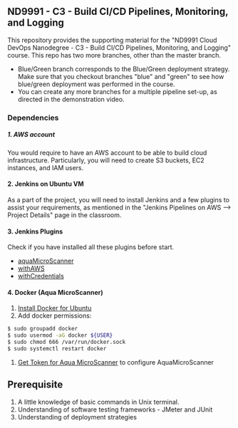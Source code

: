 ## ND9991 - C3 - Build CI/CD Pipelines, Monitoring, and Logging
This repository provides the supporting material for the "ND9991 Cloud DevOps Nanodegree - C3 - Build CI/CD Pipelines, Monitoring, and Logging" course. This repo has two more branches, other than the master branch. 

* Blue/Green branch corresponds to the Blue/Green deployment strategy. Make sure that you checkout branches "blue" and "green" to see how blue/green deployment was performed in the course.
* You can create any more branches for a multiple pipeline set-up, as directed in the demonstration video. 

### Dependencies

##### 1. AWS account
You would require to have an AWS account to be able to build cloud infrastructure. Particularly, you will need to create S3 buckets, EC2 instances, and IAM users.

#### 2. Jenkins on Ubuntu VM
As a part of the project, you will need to install Jenkins and a few plugins to assist your requirements, as mentioned in the "Jenkins Pipelines on AWS --> Project Details" page in the classroom. 

#### 3. Jenkins Plugins

Check if you have installed all these plugins before start.

* [aquaMicroScanner](https://plugins.jenkins.io/aqua-microscanner/)
* [withAWS](https://plugins.jenkins.io/pipeline-aws/)
* [withCredentials](https://plugins.jenkins.io/credentials-binding/)

#### 4. Docker (Aqua MicroScanner)

1. [Install Docker for Ubuntu](https://docs.docker.com/install/linux/docker-ce/ubuntu/)
1. Add docker permissions:

```sh
$ sudo groupadd docker
$ sudo usermod -aG docker ${USER}
$ sudo chmod 666 /var/run/docker.sock
$ sudo systemctl restart docker
```

1. [Get Token for Aqua MicroScanner](https://microscanner.aquasec.com/signup) to configure AquaMicroScanner

## Prerequisite
1. A little knowledge of basic commands in Unix terminal.
1. Understanding of software testing frameworks - JMeter and JUnit
1. Understanding of deployment strategies 






